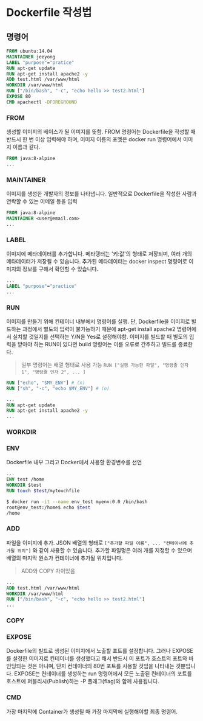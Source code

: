# Dockerfile 작성법

## 명령어
```dockerfile
FROM ubuntu:14.04
MAINTAINER jeeyong
LABEL "purpose"="pratice"
RUN apt-get update
RUN apt-get install apache2 -y
ADD test.html /var/www/html
WORKDIR /var/www/html
RUN ["/bin/bash", "-c", "echo hello >> test2.html"]
EXPOSE 80
CMD apachectl -DFOREGROUND
```

### FROM
생성할 이미지의 베이스가 될 이미지를 뜻함.
FROM 명령어는 Dockerfile을 작성할 때 반드시 한 번 이상 입력해야 하며, 이미지 이름의 포멧은 docker run 명령어에서 이미지 이름과 같다.
```dockerfile
FROM java:8-alpine
...
```

### MAINTAINER
이미지를 생성한 개발자의 정보를 나타냅니다. 일반적으로 Dockerfile을 작성한 사람과 연락할 수 있는 이메일 등을 입력
```dockerfile
FROM java:8-alpine
MAINTAINER <user@email.com>
...
```

### LABEL
이미지에 메타데이터를 추가합니다. 메타뎅터는 '키:값'의 형태로 저장되며, 여러 개의 메타데이터가 저장될 수 있습니다. 추가된 메타데이터는 docker inspect 명령어로 이미지의 정보를 구해서 확인할 수 있습니다.
```dockerfile
...
LABEL "purpose"="practice"
...
```

### RUN
이미지를 만들기 위해 컨테이너 내부에서 명령어를 실행. 단, Dockerfile을 이미지로 빌드하는 과정에서 별도의 입력이 불가능하기 때문에 apt-get install apache2 명령어에서 실치할 것일지를 선택하는 Y/N을 Yes로 설정해야함. 이미지를 빌드할 때 별도의 입력을 받아야 하는 RUN이 있다면 build 명령어는 이를 오류로 간주하고 빌드를 종료한다.
> 일부 명령어는 배열 형태로 사용 가능
> `RUN ["실행 가능한 파일", "명령줄 인자 1", "명령줄 인자 2", ... ]`
```dockerfile
RUN ["echo", "$MY_ENV"] # (x)
RUN ["sh", "-c", "echo $MY_ENV"] # (o)
```

```dockerfile
...
RUN apt-get update
RUN apt-get install apache2 -y
...
```
### WORKDIR

### ENV
Dockerfile 내부 그리고 Docker에서 사용할 환경변수를 선언
```dockerfile
...
ENV test /home
WORKDIR $test
RUN touch $test/mytouchfile
```
```bash
$ docker run -it --name env_test myenv:0.0 /bin/bash
root@env_test:/home$ echo $test
/home 
```

### ADD
파일을 이미지에 추가. JSON 배열의 형태로 
`["추가할 파일 이름", ... "컨테이너에 추가될 위치"]`
와 같이 사용할 수 있습니다. 추가할 파일명은 여러 개를 지정할 수 있으며 배열의 마지막 원소가 컨테이너에 추가될 위치입니다.
> ADD와 COPY 차이있음
```dockerfile
...
ADD test.html /var/www/html
WORKDIR /var/www/html
RUN ["/bin/bash", "-c", "echo hello >> test2.html"]
...
```

### COPY

### EXPOSE
Dockerfile의 빌드로 생성된 이미지에서 노출할 포트를 설정합니다. 그러나 EXPOSE를 설정한 이미지로 컨테이너를 생성했다고 해서 반드시 이 포트가 호스트의 포트와 바인딩되는 것은 아니며, 단지 컨테이너의 80번 포트를 사용할 것임을 나타내는 것뿐입니다. EXPOSE는 컨테이너를 생성하는 run 명령어에서 모든 노출된 컨테이너의 포트를 호스트에 퍼블리시(Publish)하는 -P 플래그(flag)와 함께 사용됩니다.

### CMD
가장 마지막에 Container가 생성될 때 가장 마지막에 실행해야할 최종 명령어.
